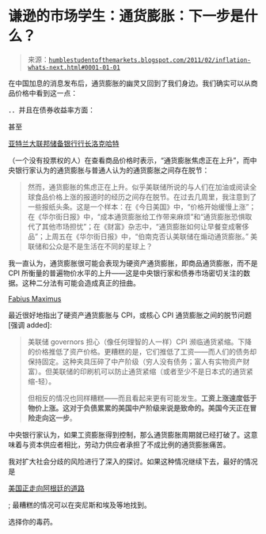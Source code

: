 <!--yml

分类：未分类

日期：2024-05-18 04:23:43

-->

# 谦逊的市场学生：通货膨胀：下一步是什么？

> 来源：[`humblestudentofthemarkets.blogspot.com/2011/02/inflation-whats-next.html#0001-01-01`](https://humblestudentofthemarkets.blogspot.com/2011/02/inflation-whats-next.html#0001-01-01)

在中国加息的消息发布后，通货膨胀的幽灵又回到了我们身边。我们确实可以从商品价格中看到这一点：

．．并且在债券收益率方面：

甚至

[亚特兰大联邦储备银行行长洛克哈特](http://www.frbatlanta.org/news/speeches/lockhart_020811.cfm)

（一个没有投票权的人）在查看商品价格时表示，“通货膨胀焦虑正在上升”，而中央银行家认为的通货膨胀与普通人认为的通货膨胀之间存在脱节：

> 然而，通货膨胀的焦虑正在上升。似乎美联储所说的与人们在加油或阅读全球食品价格上涨的报道时的经历之间存在脱节。在过去几周里，我注意到了一些报纸头条。这是一个样本：在《今日美国》中，“价格开始缓慢上涨”；在《华尔街日报》中，“成本通货膨胀给工作带来麻烦”和“通货膨胀恐惧取代了其他市场担忧”；在《财富》杂志中，“通货膨胀如何让早餐变成奢侈品”；上周五在《华尔街日报》中，“伯南克否认美联储在煽动通货膨胀。” 美联储和公众是不是生活在不同的星球上？

我一直认为，通货膨胀很可能会表现为硬资产通货膨胀，即商品通货膨胀，而不是 CPI 所衡量的普遍物价水平的上升——这是中央银行家和债券市场密切关注的数据。这种二分法有可能会造成真正的扭曲。

[Fabius Maximus](http://fabiusmaximus.wordpress.com/2011/02/08/24627/)

最近很好地指出了硬资产通货膨胀与 CPI，或核心 CPI 通货膨胀之间的脱节问题[强调 added]:

> 美联储 governors 担心（像任何理智的人一样）CPI 濒临通货紧缩。下降的价格推低了资产价格。更糟糕的是，它们推低了工资——而人们的债务却保持固定。这种夹具压碎了中产阶级（穷人没有债务；富人有实物资产财富）。但美联储的印刷机可以防止通货紧缩（或者至少不是日本式的通货紧缩-轻）。
> 
> 但相反的情况也同样糟糕——而且看起来更有可能发生。**工资上涨速度低于物价上涨。这对于负债累累的美国中产阶级来说是致命的。美国今天正在冒险走向这一步**。

中央银行家认为，如果工资膨胀得到控制，那么通货膨胀周期就已经打破了。这意味着与资本供应者相比，劳动力供应者承担了不成比例的通货膨胀痛苦。

我对扩大社会分歧的风险进行了深入的探讨。如果这种情况继续下去，最好的情况是

[美国正走向阿根廷的道路](http://www.qwestfunds.com/publications/newsletters_pdf/newsletter_september_2009.pdf)

; 最糟糕的情况可以在突尼斯和埃及等地找到。

选择你的毒药。
